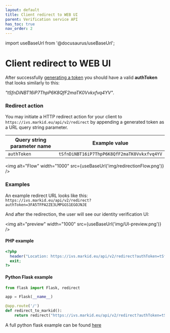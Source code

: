 ```yaml
---
layout: default
title: Client redirect to WEB UI
parent: Verification service API
has_toc: true
nav_order: 2
---
```


import useBaseUrl from '@docusaurus/useBaseUrl';

#  Client redirect to WEB UI

After successfully [generating a token](/API/GeneratingIdentificationToken) you should have a valid **authToken** that looks similarly to this:

*"tSfnDiNBT16iP7ThpP6K8QfF2maTK0Vvkxfvq4YV"*.

### Redirect action


You may initiate a HTTP redirect action for your client to `https://ivs.markid.eu/api/v2/redirect` by appending a generated token as a URL query string parameter.

|Query string parameter name           |Example value               |
|--------------------------------------|----------------------------|
|`authToken`                           |`tSfnDiNBT16iP7ThpP6K8QfF2maTK0Vvkxfvq4YV`|

<img alt="Flow" width="1000" src={useBaseUrl('img/redirectionFlow.png')} />

### Examples

An example redirect URL looks like this: <br/>
`https://ivs.markid.eu/api/v2/redirect?authToken=3FA5TFPA2ZE3LMPGGS1EGOJNJE` <br/>

And after the redirection, the user will see our identity verification UI:

<img alt="preview" width="1000" src={useBaseUrl('img/UI-preview.png')} />


#### PHP example

```php
<?php
  header("Location: https://ivs.markid.eu/api/v2/redirect?authToken=tSfnDiNBT16iP7ThpP6K8QfF2maTK0Vvkxfvq4YV");
  exit;
?>
```

#### Python Flask example

```python
from flask import Flask, redirect

app = Flask(__name__)

@app.route('/')
def redirect_to_markid():
    return redirect("https://ivs.markid.eu/api/v2/redirect?authToken=tSfnDiNBT16iP7ThpP6K8QfF2maTK0Vvkxfvq4YV", code=302)
```
A full python flask example can be found [here](/tutorials/api-integration/PythonFlaskRedirectExample)
